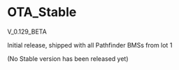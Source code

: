 # OTA_Stable

V_0.129_BETA 

Initial release, shipped with all Pathfinder BMSs from lot 1

(No Stable version has been released yet)